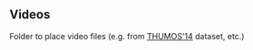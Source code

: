 ## Videos

Folder to place video files (e.g. from [THUMOS'14](http://crcv.ucf.edu/THUMOS14/download.html) dataset, etc.)
